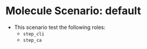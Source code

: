 # Molecule Scenario: default

- This scenario test the following roles:
  - `step_cli`
  - `step_ca`
